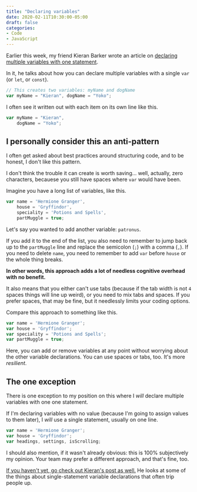 ```yaml
---
title: "Declaring variables"
date: 2020-02-11T10:30:00-05:00
draft: false
categories:
- Code
- JavaScript
---
```


Earlier this week, my friend Kieran Barker wrote an article on [declaring multiple variables with one statement](https://kbarker.dev/2020/02/09/declare-multiple-javascript-variables-in-one-statement).

In it, he talks about how you can declare multiple variables with a single `var` (or `let`, or `const`).

```js
// This creates two variables: myName and dogName
var myName = "Kieran", dogName = "Yoko";
```

I often see it written out with each item on its own line like this.

```js
var myName = "Kieran",
    dogName = "Yoko";
```

## I personally consider this an anti-pattern

I often get asked about best practices around structuring code, and to be honest, I don't like this pattern.

I don't think the trouble it can create is worth saving... well, actually, zero characters, becauese you still have spaces where `var` would have been.

Imagine you have a long list of variables, like this.

```js
var name = 'Hermione Granger',
    house = 'Gryffindor',
    speciality = 'Potions and Spells',
    partMuggle = true;
```

Let's say you wanted to add another variable: `patronus`.

If you add it to the end of the list, you also need to remember to jump back up to the `partMuggle` line and replace the semicolon (`;`) with a comma (`,`). If you need to delete `name`, you need to remember to add `var` before `house` or the whole thing breaks.

**In other words, this approach adds a lot of needless cognitive overhead with no benefit.**

It also means that you either can't use tabs (because if the tab width is not `4` spaces things will line up weird), or you need to mix tabs and spaces. If you prefer spaces, that may be fine, but it needlessly limits your coding options.

Compare this approach to something like this.

```js
var name = 'Hermione Granger';
var house = 'Gryffindor';
var speciality = 'Potions and Spells';
var partMuggle = true;
```

Here, you can add or remove variables at any point without worrying about the other variable declarations. You can use spaces or tabs, too. It's more *resilient*.

## The one exception

There is one exception to my position on this where I *will* declare multiple variables with one one statement.

If I'm declaring variables with no value (because I'm going to assign values to them later), I *will* use a single statement, usually on one line.

```js
var name = 'Hermione Granger';
var house = 'Gryffindor';
var headings, settings, isScrolling;
```

I should also mention, if it wasn't already obvious: this is 100% subjectively my opinion. Your team may prefer a different approach, and that's fine, too.

[If you haven't yet, go check out Kieran's post as well.](https://kbarker.dev/2020/02/09/declare-multiple-javascript-variables-in-one-statement) He looks at some of the things about single-statement variable declarations that often trip people up.